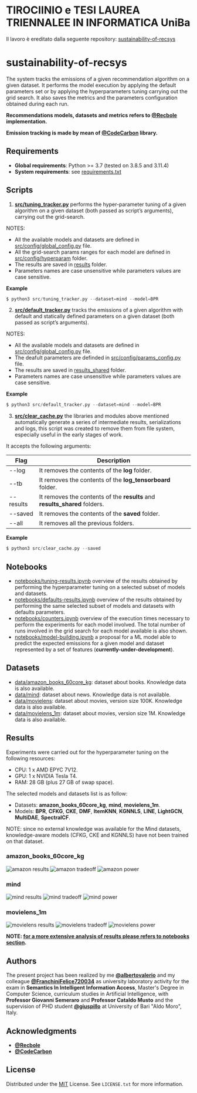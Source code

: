 # TIROCIINIO e TESI LAUREA TRIENNALEE IN INFORMATICA UniBa

Il lavoro è ereditato dalla seguente repository: [sustainability-of-recsys](https://github.com/albertovalerio/sustainability-of-recsys)


# sustainability-of-recsys
The system tracks the emissions of a given recommendation algorithm on a given dataset. It performs the model execution by applying the default parameters set or by applying the hyperparameters tuning carrying out the grid search. It also saves the metrics and the parameters configuration obtained during each run.

**Recommendations models, datasets and metrics refers to [@Recbole](https://recbole.io/) implementation.**

**Emission tracking is made by mean of [@CodeCarbon](https://mlco2.github.io/codecarbon/) library.**


## Requirements
* **Global requirements**: Python >= 3.7 (tested on 3.8.5 and 3.11.4)
* **System requirements**: see [requirements.txt](https://github.com/albertovalerio/sustainability-of-recsys/blob/main/requirements.txt)


## Scripts

1. [**<ins>src/tuning_tracker.py</ins>**](https://github.com/albertovalerio/sustainability-of-recsys/blob/main/src/tuning_tracker.py) performs the hyper-parameter tuning of a given algorithm on a given dataset (both passed as script’s arguments), carrying out the grid-search.

NOTES:
- All the available models and datasets are defined in [src/config/global_config.py](https://github.com/albertovalerio/sustainability-of-recsys/blob/main/src/config/global_config.py) file.
- All the grid-search params ranges for each model are defined in [src/config/hyperparam](https://github.com/albertovalerio/sustainability-of-recsys/tree/main/src/config/hyperparam) folder.
- The results are saved in [results](https://github.com/albertovalerio/sustainability-of-recsys/tree/main/results) folder.
- Parameters names are case unsensitive while parameters values are case sensitive.

**Example**
```python
$ python3 src/tuning_tracker.py --dataset=mind --model=BPR
```
2. [**<ins>src/default_tracker.py</ins>**](https://github.com/albertovalerio/sustainability-of-recsys/blob/main/src/default_tracker.py) tracks the emissions of a given algorithm with default and statically defined parameters on a given dataset (both passed as script’s arguments).

NOTES:
- All the available models and datasets are defined in [src/config/global_config.py](https://github.com/albertovalerio/sustainability-of-recsys/blob/main/src/config/global_config.py) file.
- The deafult parameters are definded in [src/config/params_config.py](https://github.com/albertovalerio/sustainability-of-recsys/blob/main/src/config/params_config.py) file.
- The results are saved in [results_shared](https://github.com/albertovalerio/sustainability-of-recsys/tree/main/results_shared) folder.
- Parameters names are case unsensitive while parameters values are case sensitive.

**Example**
```python
$ python3 src/default_tracker.py --dataset=mind --model=BPR
```
3. [**<ins>src/clear_cache.py</ins>**](https://github.com/albertovalerio/sustainability-of-recsys/blob/main/src/clear_cache.py) the libraries and modules above mentioned automatically generate a series of intermediate results, serializations and logs, this script was created to remove them from file system, especially useful in the early stages of work.

It accepts the following arguments:

| Flag | Description |
|---|---|
|--log|It removes the contents of the **log** folder.|
|--tb|It removes the contents of the **log_tensorboard** folder.|
|--results|It removes the contents of the **results** and **results_shared** folders.|
|--saved|It removes the contents of the **saved** folder.|
|--all|It removes all the previous folders.|

**Example**
```python
$ python3 src/clear_cache.py --saved
```


## Notebooks
* [notebooks/tuning-results.ipynb](https://github.com/albertovalerio/sustainability-of-recsys/blob/main/notebooks/tuning-results.ipynb) overview of the results obtained by performing the hyperparameter tuning on a selected subset of models and datasets.
* [notebooks/defaults-results.ipynb](https://github.com/albertovalerio/sustainability-of-recsys/blob/main/notebooks/defaults-results.ipynb) overview of the results obtained by performing the same selected subset of models and datasets with defaults parameters.
* [notebooks/counters.ipynb](https://github.com/albertovalerio/sustainability-of-recsys/blob/main/notebooks/counters.ipynb) overview of the execution times necessary to perform the experiments for each model involved. The total number of runs involved in the grid search for each model available is also shown.
* [notebooks/model-building.ipynb](https://github.com/albertovalerio/sustainability-of-recsys/blob/main/notebooks/model-building.ipynb) a proposal for a ML model able to predict the expected emissions for a given model and dataset represented by a set of features (**currently-under-development**).

## Datasets

* [data/amazon_books_60core_kg](https://github.com/albertovalerio/sustainability-of-recsys/tree/main/data/amazon_books_60core_kg): dataset about books. Knowledge data is also available.
* [data/mind](https://github.com/albertovalerio/sustainability-of-recsys/tree/main/data/mind): dataset about news. Knowledge data is not available.
* [data/movielens](https://github.com/albertovalerio/sustainability-of-recsys/tree/main/data/movielens): dataset about movies, version size 100K. Knowledge data is also available.
* [data/movielens_1m](https://github.com/albertovalerio/sustainability-of-recsys/tree/main/data/movielens_1m): dataset about movies, version size 1M. Knowledge data is also available.

## Results

Experiments were carried out for the hyperparameter tuning on the following resources:

* CPU: 1 x AMD EPYC 7V12.
* GPU: 1 x NVIDIA Tesla T4.
* RAM: 28 GB (plus 27 GB of swap space).

The selected models and datasets list is as follow:

* Datasets: **amazon_books_60core_kg**, **mind**, **movielens_1m**.
* Models: **BPR**, **CFKG**, **CKE**, **DMF**, **ItemKNN**, **KGNNLS**, **LINE**, **LightGCN**, **MultiDAE**, **SpectralCF**.

NOTE: since no external knowledge was available for the Mind datasets, knowledge-aware models (CFKG, CKE and KGNNLS) have not been trained on that dataset.

### amazon_books_60core_kg

![amazon results](/graphs/amazon_results.png)
![amazon tradeoff](/graphs/amazon_tradeoff.png)
![amazon power](/graphs/amazon_power.png)

### mind

![mind results](/graphs/mind_results.png)
![mind tradeoff](/graphs/mind_tradeoff.png)
![mind power](/graphs/mind_power.png)

### movielens_1m

![movielens results](/graphs/movielens_results.png)
![movielens tradeoff](/graphs/movielens_tradeoff.png)
![movielens power](/graphs/movielens_power.png)

**NOTE: <ins>for a more extensive analysis of results please refers to notebooks section</ins>.**

## Authors

The present project has been realized by me **[@albertovalerio](https://github.com/albertovalerio)** and my colleague **[@FranchiniFelice720034](https://github.com/FranchiniFelice720034)** as university laboratory activity for the exam in **Semantics In Intelligent Information Access**, Master's Degree in Computer Science, curriculum studies in Artificial Intelligence, with **Professor Giovanni Semeraro** and **Professor Cataldo Musto** and the supervision of PHD student **[@giuspillo](https://github.com/giuspillo)** at University of Bari "Aldo Moro", Italy.

## Acknowledgments

- **[@Recbole](https://recbole.io/)**
- **[@CodeCarbon](https://mlco2.github.io/codecarbon/)**

## License

Distributed under the [MIT](https://choosealicense.com/licenses/mit/) License. See `LICENSE.txt` for more information.